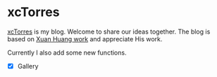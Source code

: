 # xcTorres

[xcTorres](http://xcTorres.github.io) is my blog. Welcome to share our ideas together. The blog is based on [Xuan Huang work](https://github.com/Huxpro/huxpro.github.io) and appreciate His work.   

Currently I also add some new functions.  

- [x] Gallery
